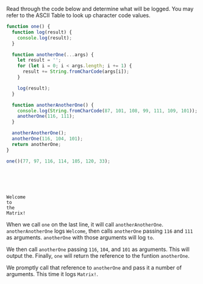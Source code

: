 Read through the code below and determine what will be logged. You may refer to the ASCII Table to look up character code values.

```js
function one() {
  function log(result) {
    console.log(result);
  }

  function anotherOne(...args) {
    let result = '';
    for (let i = 0; i < args.length; i += 1) {
      result += String.fromCharCode(args[i]);
    }

    log(result);
  }

  function anotherAnotherOne() {
    console.log(String.fromCharCode(87, 101, 108, 99, 111, 109, 101));
    anotherOne(116, 111);
  }

  anotherAnotherOne();
  anotherOne(116, 104, 101);
  return anotherOne;
}

one()(77, 97, 116, 114, 105, 120, 33);
```

<br>
<br>
<br>

```
Welcome
to
the
Matrix!
```

When we call `one` on the last line, it will call `anotherAnotherOne`. `anotherAnotherOne` logs `Welcome`, then calls `anotherOne` passing `116` and `111` as arguments. `anotherOne` with those arguments will log `to`.

We then call `anotherOne` passing `116`, `104`, and `101` as arguments. This will output the. Finally, `one` will return the reference to the funtion `anotherOne`.

We promptly call that reference to `anotherOne` and pass it a number of arguments. This time it logs `Matrix!`.
